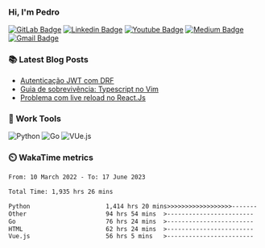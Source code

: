 ### Hi, I'm Pedro


[![GitLab Badge](https://img.shields.io/badge/-peidrao-7759C2?style=flat-square&logo=Gitlab&logoColor=white&link=peidrao)](https://gitlab.com/peidrao)
[![Linkedin Badge](https://img.shields.io/badge/-pedrofonsecaa-A989F5?style=flat-square&logo=Linkedin&logoColor=white&link=https://www.linkedin.com/in/pedrofonsecaa/)](https://www.linkedin.com/in/pedrofonsecaa/)
[![Youtube Badge](https://img.shields.io/badge/-PedroFonseca-E24329?style=flat-square&logo=youtube&logoColor=white&link=https://www.youtube.com/c/PedroFonseca)](https://www.youtube.com/channel/UCNwiRpXEAIvKDQiGVRuHkcw)
[![Medium Badge](https://img.shields.io/badge/-@peidrao-FC6D26?style=flat-square&labelColor=white&logo=Medium&link=https://medium.com/@peidrao/)](https://medium.com/@peidrao)
[![Gmail Badge](https://img.shields.io/badge/-contatopedrorn@gmail.com-FCA326?style=flat-square&logo=Gmail&logoColor=white&link=mailto:contatopedrorn@gmail.com)](mailto:contatopedrorn@gmail.com)

### :books: Latest Blog Posts

- [Autenticação JWT com DRF](https://medium.com/@peidrao/autentica%C3%A7%C3%A3o-jwt-com-drf-295543744f63)
- [Guia de sobrevivência: Typescript no Vim](https://medium.com/@peidrao/guia-de-sobreviv%C3%AAncia-typescript-no-vim-81d514b9abaf)
- [Problema com live reload no React.Js](https://medium.com/@peidrao/problema-com-live-reload-no-react-js-aa083c608f2a)
  
  
### :wrench: Work Tools

![Python](https://img.shields.io/badge/PYTHON-3776AB.svg?&style=flat&logo=python&logoColor=white)
![Go](https://img.shields.io/badge/GO-79d4fd?style=flat&logo=GO&logoColor=ffffff)
![VUe.js](https://img.shields.io/badge/Vue.js-35495E?style=flat&logo=vue.js&logoColor=4FC08D)


### :timer_clock: WakaTime metrics

<!--START_SECTION:waka-->

```txt
From: 10 March 2022 - To: 17 June 2023

Total Time: 1,935 hrs 26 mins

Python                     1,414 hrs 20 mins>>>>>>>>>>>>>>>>>>-------   73.08 %
Other                      94 hrs 54 mins  >------------------------   04.90 %
Go                         76 hrs 24 mins  >------------------------   03.95 %
HTML                       62 hrs 24 mins  >------------------------   03.22 %
Vue.js                     56 hrs 5 mins   >------------------------   02.90 %
```

<!--END_SECTION:waka-->
